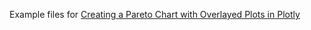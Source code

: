 Example files for [Creating a Pareto Chart with Overlayed Plots in Plotly](http://python.sbyai.com/2023/10/creating-pareto-chart-with-overlayed.html)
